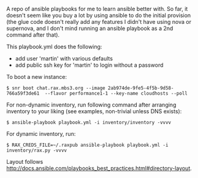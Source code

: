 A repo of ansible playbooks for me to learn ansible better with. So far, it doesn't seem
like you buy a lot by using ansible to do the initial provision (the glue code doesn't really 
add any features I didn't have using nova or supernova, and I don't mind running an ansible
playbook as a 2nd command after that).

This playbook.yml does the following:
- add user 'martin' with various defaults
- add public ssh key for 'martin' to login without a password


To boot a new instance:
```
$ snr boot chat.rax.mbs3.org --image 2ab974de-9fe5-4f5b-9d58-766a59f3de61  --flavor performance1-1 --key-name cloudhosts --poll
```

For non-dynamic inventory, run following command after arranging inventory to your liking (see examples, non-trivial unless DNS exists):
```
$ ansible-playbook playbook.yml -i inventory/inventory -vvvv
```

For dynamic inventory, run:
```
$ RAX_CREDS_FILE=~/.raxpub ansible-playbook playbook.yml -i inventory/rax.py -vvvv
```

Layout follows http://docs.ansible.com/playbooks_best_practices.html#directory-layout.
